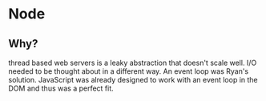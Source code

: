 # Node 

## Why?
thread based web servers is a leaky abstraction that doesn't scale well.  I/O
needed to be thought about in a different way.  An event loop was Ryan's
solution.  JavaScript was already designed to work with an event loop in the DOM
and thus was a perfect fit.


